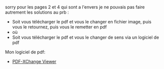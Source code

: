 sorry pour les pages 2 et 4 qui sont a l'envers je ne pouvais pas faire autrement
les solutions au prb :
<ul>
     <li>Soit vous télécharger le pdf et vous le changer en fichier image, puis vous le retournez, puis vous le remetter en pdf</li>
     <li>où</li>
     <li>Soit vous télécharger le pdf et vous le changer de sens via un logiciel de pdf</li>
 </ul>
 Mon logiciel de pdf:
 <ul>
     <li><a href="https://www.clubic.com/telecharger-fiche76372-pdf-xchange-viewer.html">PDF-XChange Viewer</a></li>
 </ul>
